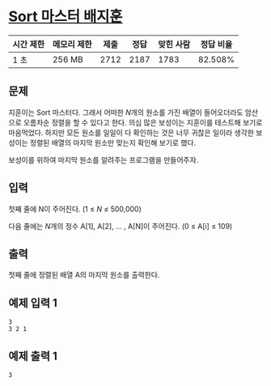 # [Sort 마스터 배지훈](https://www.acmicpc.net/problem/17263)

| 시간 제한 | 메모리 제한 | 제출 | 정답 | 맞힌 사람 | 정답 비율 |
| --- | --- | --- | --- | --- | --- |
| 1 초 | 256 MB | 2712 | 2187 | 1783 | 82.508% |

## 문제

지훈이는 Sort 마스터다. 그래서 어떠한 *N*개의 원소를 가진 배열이 들어오더라도 암산으로 오름차순 정렬을 할 수 있다고 한다. 의심 많은 보성이는 지훈이를 테스트해 보기로 마음먹었다. 하지만 모든 원소를 일일이 다 확인하는 것은 너무 귀찮은 일이라 생각한 보성이는 정렬된 배열의 마지막 원소만 맞는지 확인해 보기로 했다.

보성이를 위하여 마지막 원소를 알려주는 프로그램을 만들어주자.

## 입력

첫째 줄에 N이 주어진다. (1 ≤ *N ≤* 500,000)

다음 줄에는 *N*개의 정수 A[1], A[2], ... , A[N]이 주어진다. (0 ≤ A[i] ≤ 109)

## 출력

첫째 줄에 정렬된 배열 A의 마지막 원소를 출력한다.

## 예제 입력 1

```
3
3 2 1

```

## 예제 출력 1

```
3
```
